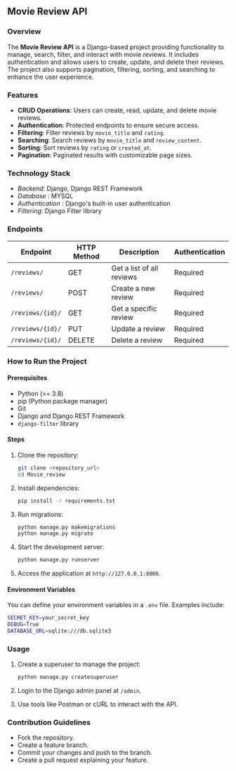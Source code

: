 ## Movie Review API

### Overview
The **Movie Review API** is a Django-based project providing functionality to manage, search, filter, and interact with movie reviews. It includes authentication and allows users to create, update, and delete their reviews. The project also supports pagination, filtering, sorting, and searching to enhance the user experience.

### Features
- **CRUD Operations**: Users can create, read, update, and delete movie reviews.
- **Authentication**: Protected endpoints to ensure secure access.
- **Filtering**: Filter reviews by `movie_title` and `rating`.
- **Searching**: Search reviews by `movie_title` and `review_content`.
- **Sorting**: Sort reviews by `rating` or `created_at`.
- **Pagination**: Paginated results with customizable page sizes.

### Technology Stack
- *Backend*: Django, Django REST Framework
- *Database* : MYSQL
- *Authentication* : Django's built-in user authentication
- *Filtering*: Django Filter library

### Endpoints
| Endpoint               | HTTP Method | Description                           | Authentication |
|------------------------|-------------|---------------------------------------|----------------|
| `/reviews/`            | GET         | Get a list of all reviews             | Required       |
| `/reviews/`            | POST        | Create a new review                   | Required       |
| `/reviews/{id}/`       | GET         | Get a specific review                 | Required       |
| `/reviews/{id}/`       | PUT         | Update a review                       | Required       |
| `/reviews/{id}/`       | DELETE      | Delete a review                       | Required       |

### How to Run the Project
#### Prerequisites
- Python (>= 3.8)
- pip (Python package manager)
- Git
- Django and Django REST Framework
- `django-filter` library

#### Steps
1. Clone the repository:
   ```bash
   git clone <repository_url>
   cd Movie_review
   ```

2. Install dependencies:
   ```bash
   pip install -r requirements.txt
   ```

3. Run migrations:
   ```bash
   python manage.py makemigrations
   python manage.py migrate
   ```

4. Start the development server:
   ```bash
   python manage.py runserver
   ```

5. Access the application at `http://127.0.0.1:8000`.

#### Environment Variables
You can define your environment variables in a `.env` file. Examples include:

```bash
SECRET_KEY=your_secret_key
DEBUG=True
DATABASE_URL=sqlite:///db.sqlite3
```

### Usage
1. Create a superuser to manage the project:
   ```bash
   python manage.py createsuperuser
   ```

2. Login to the Django admin panel at `/admin`.

3. Use tools like Postman or cURL to interact with the API.

### Contribution Guidelines
- Fork the repository.
- Create a feature branch.
- Commit your changes and push to the branch.
- Create a pull request explaining your feature.

